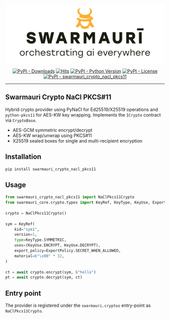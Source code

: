 ![Swarmauri Logo](https://github.com/swarmauri/swarmauri-sdk/blob/3d4d1cfa949399d7019ae9d8f296afba773dfb7f/assets/swarmauri.brand.theme.svg)

<p align="center">
    <a href="https://pypi.org/project/swarmauri_crypto_nacl_pkcs11/">
        <img src="https://img.shields.io/pypi/dm/swarmauri_crypto_nacl_pkcs11" alt="PyPI - Downloads"/></a>
    <a href="https://hits.sh/github.com/swarmauri/swarmauri-sdk/tree/master/pkgs/standards/swarmauri_crypto_nacl_pkcs11/">
        <img alt="Hits" src="https://hits.sh/github.com/swarmauri/swarmauri-sdk/tree/master/pkgs/standards/swarmauri_crypto_nacl_pkcs11.svg"/></a>
    <a href="https://pypi.org/project/swarmauri_crypto_nacl_pkcs11/">
        <img src="https://img.shields.io/pypi/pyversions/swarmauri_crypto_nacl_pkcs11" alt="PyPI - Python Version"/></a>
    <a href="https://pypi.org/project/swarmauri_crypto_nacl_pkcs11/">
        <img src="https://img.shields.io/pypi/l/swarmauri_crypto_nacl_pkcs11" alt="PyPI - License"/></a>
    <a href="https://pypi.org/project/swarmauri_crypto_nacl_pkcs11/">
        <img src="https://img.shields.io/pypi/v/swarmauri_crypto_nacl_pkcs11?label=swarmauri_crypto_nacl_pkcs11&color=green" alt="PyPI - swarmauri_crypto_nacl_pkcs11"/></a>
</p>

---

## Swarmauri Crypto NaCl PKCS#11

Hybrid crypto provider using PyNaCl for Ed25519/X25519 operations and `python-pkcs11` for AES-KW key wrapping. Implements the `ICrypto` contract via `CryptoBase`.

- AES-GCM symmetric encrypt/decrypt
- AES-KW wrap/unwrap using PKCS#11
- X25519 sealed boxes for single and multi-recipient encryption

## Installation

```bash
pip install swarmauri_crypto_nacl_pkcs11
```

## Usage

```python
from swarmauri_crypto_nacl_pkcs11 import NaClPkcs11Crypto
from swarmauri_core.crypto.types import KeyRef, KeyType, KeyUse, ExportPolicy

crypto = NaClPkcs11Crypto()

sym = KeyRef(
    kid="sym1",
    version=1,
    type=KeyType.SYMMETRIC,
    uses=(KeyUse.ENCRYPT, KeyUse.DECRYPT),
    export_policy=ExportPolicy.SECRET_WHEN_ALLOWED,
    material=b"\x00" * 32,
)

ct = await crypto.encrypt(sym, b"hello")
pt = await crypto.decrypt(sym, ct)
```

## Entry point

The provider is registered under the `swarmauri.cryptos` entry-point as `NaClPkcs11Crypto`.
